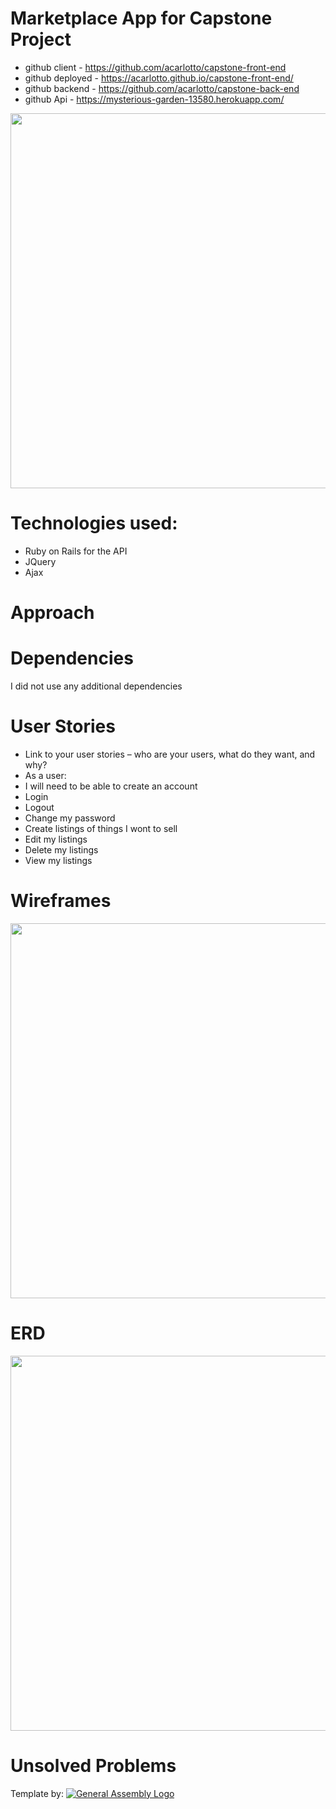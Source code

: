# Marketplace App for Capstone Project

- github client - https://github.com/acarlotto/capstone-front-end
- github deployed - https://acarlotto.github.io/capstone-front-end/
- github backend - https://github.com/acarlotto/capstone-back-end
- github Api - https://mysterious-garden-13580.herokuapp.com/


<img src="https://i.imgur.com/ExVZ2bU.png" width="600px" >

# Technologies used:
- Ruby on Rails for the API
- JQuery
- Ajax

# Approach


# Dependencies
I did not use any additional dependencies

# User Stories
- Link to your user stories – who are your users, what do they want, and why?
- As a user:
- I will need to be able to create an account
- Login
- Logout
- Change my password
- Create listings of things I wont to sell
- Edit my listings
- Delete my listings
- View my listings

# Wireframes

<img src="https://i.imgur.com/NvNd0ee.png" width="600px" >

# ERD
<img src="https://i.imgur.com/Fpg5eTh.png" width="600px" >

# Unsolved Problems

Template by:
[![General Assembly Logo](https://camo.githubusercontent.com/1a91b05b8f4d44b5bbfb83abac2b0996d8e26c92/687474703a2f2f692e696d6775722e636f6d2f6b6538555354712e706e67)](https://generalassemb.ly/education/web-development-immersive)
